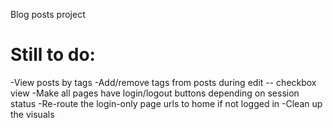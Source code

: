 Blog posts project

# Still to do:
  -View posts by tags
  -Add/remove tags from posts during edit -- checkbox view
  -Make all pages have login/logout buttons depending on session status
  -Re-route the login-only page urls to home if not logged in
  -Clean up the visuals
